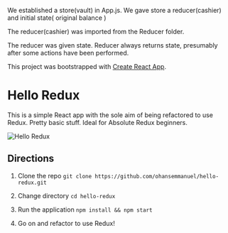 
We established a store(vault) in App.js.  We gave store a reducer(cashier) and initial state( original balance  )

The reducer(cashier) was imported from the Reducer folder.

The reducer was given state.  Reducer always returns state, presumably after some actions have been performed.


This project was bootstrapped with [Create React App](https://github.com/facebookincubator/create-react-app).

# Hello Redux

This is a simple React app with the sole aim of being refactored to use Redux. Pretty basic stuff. Ideal for Absolute Redux beginners.

![Hello Redux](https://i.imgur.com/S3Oarek.png)


## Directions 
1. Clone the repo
```git clone https://github.com/ohansemmanuel/hello-redux.git```

2. Change directory 
```cd hello-redux```

3. Run the application 
```npm install && npm start```

4. Go on and refactor to use Redux!
